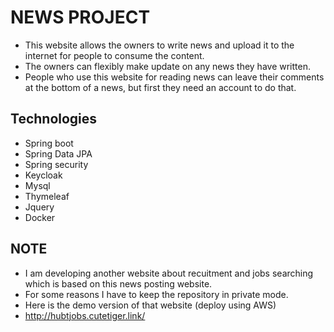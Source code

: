 # NEWS PROJECT
- This website allows the owners to write news and upload it to the internet for people to consume the content.
- The owners can flexibly make update on any news they have written.
- People who use this website for reading news can leave their comments at the bottom of a news, but first they need an account to do that.
## Technologies
- Spring boot
- Spring Data JPA
- Spring security
- Keycloak
- Mysql
- Thymeleaf
- Jquery
- Docker
## NOTE
+ I am developing another website about recuitment and jobs searching which is based on this news posting website.
+ For some reasons I have to keep the repository in private mode.
+ Here is the demo version of that website (deploy using AWS)
+ http://hubtjobs.cutetiger.link/
